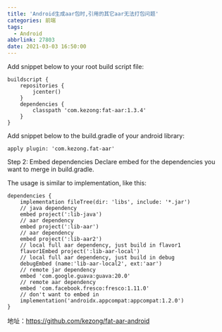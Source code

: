```yaml
---
title: 'Android生成aar包时,引用的其它aar无法打包问题'
categories: 前端
tags:
  - Android
abbrlink: 27803
date: 2021-03-03 16:50:00
---
```



Add snippet below to your root build script file:
```
buildscript {
    repositories {
        jcenter()
    }
    dependencies {
        classpath 'com.kezong:fat-aar:1.3.4'
    }
}
```
Add snippet below to the build.gradle of your android library:
```
apply plugin: 'com.kezong.fat-aar'
```
Step 2: Embed dependencies
Declare embed for the dependencies you want to merge in build.gradle.

The usage is similar to implementation, like this:
```
dependencies {
    implementation fileTree(dir: 'libs', include: '*.jar')
    // java dependency
    embed project(':lib-java')
    // aar dependency
    embed project(':lib-aar')
    // aar dependency
    embed project(':lib-aar2')
    // local full aar dependency, just build in flavor1
    flavor1Embed project(':lib-aar-local')
    // local full aar dependency, just build in debug
    debugEmbed (name:'lib-aar-local2', ext:'aar')
    // remote jar dependency
    embed 'com.google.guava:guava:20.0'
    // remote aar dependency
    embed 'com.facebook.fresco:fresco:1.11.0'
    // don't want to embed in
    implementation('androidx.appcompat:appcompat:1.2.0')
}
```

地址：https://github.com/kezong/fat-aar-android
